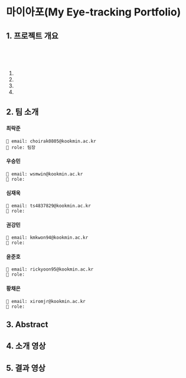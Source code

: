 # 마이아포(My Eye-tracking Portfolio)

## 1. 프로젝트 개요



​	

​	

1. 
2. 
3. 
4. 

## 2. 팀 소개

#### 최락준



~~~
📧 email: choirak0805@kookmin.ac.kr
📌 role: 팀장
~~~

#### 우승민



~~~
📧 email: wsmwin@kookmin.ac.kr
📌 role: 
~~~

#### 심재욱



~~~
📧 email: ts4837829@kookmin.ac.kr
📌 role: 
~~~

#### 권강민



~~~
📧 email: kmkwon94@kookmin.ac.kr
📌 role: 
~~~

#### 윤준호



~~~
📧 email: rickyoon95@kookmin.ac.kr
📌 role: 
~~~

#### 황채은



~~~
📧 email: xiromjr@kookmin.ac.kr
📌 role: 
~~~

## 3. Abstract

## 4. 소개 영상

## 5. 결과 영상

